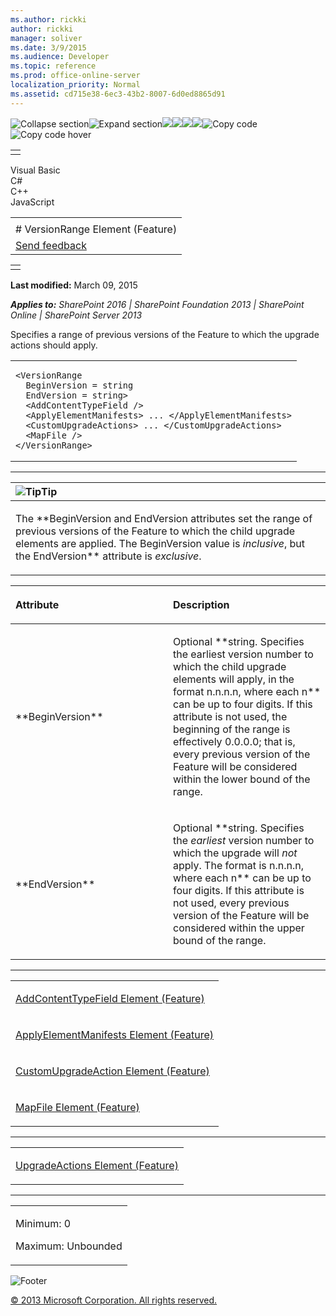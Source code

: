 ```yaml
---
ms.author: rickki
author: rickki
manager: soliver
ms.date: 3/9/2015
ms.audience: Developer
ms.topic: reference
ms.prod: office-online-server
localization_priority: Normal
ms.assetid: cd715e38-6ec3-43b2-8007-6d0ed8865d91
---
```


![Collapse
section](../icons/collapse_all.gif "Collapse section")![Expand
section](../icons/expand_all.gif "Expand section")![](../icons/collapse_all.gif)![](../icons/expand_all.gif)![](../icons/dropdown.gif)![](../icons/dropdownHover.gif)![Copy
code](../icons/copycode.gif "Copy code")![Copy code
hover](../icons/copycodeHighlight.gif "Copy code hover")
<table>
<tbody>
<tr class="odd">
<td align="left"></td>
</tr>
</tbody>
</table>

Visual Basic  
C\#  
C++  
JavaScript  

<table>
<tbody>
<tr class="odd">
<td align="left"><span id="runningHeaderText"></span></td>
</tr>
<tr class="even">
<td align="left"># VersionRange Element (Feature)</td>
</tr>
<tr class="odd">
<td align="left"><span id="headfeedbackarea" class="feedbackhead"><a href="javascript:SubmitFeedback(&#39;docthis@Microsoft.com&#39;,&#39;&#39;,&#39;&#39;,&#39;&#39;,&#39;1.0.18082.1225&#39;,&#39;%0\dThank%20you%20for%20your%20feedback.%20The%20developer%20writing%20teams%20use%20your%20feedback%20to%20improve%20documentation.%20While%20we%20are%20reviewing%20your%20feedback,%20we%20may%20send%20you%20e-mail%20to%20ask%20for%20clarification%20or%20feedback%20on%20a%20solution.%20We%20do%20not%20use%20your%20e-mail%20address%20for%20any%20other%20purpose%20and%20we%20delete%20it%20after%20we%20finish%20our%20review.%0\AFor%20further%20information%20about%20the%20privacy%20policies%20of%20Microsoft,%20please%20see%20http://privacy.microsoft.com/en-us/default.aspx.%0\A%0\d&#39;,&#39;Customer%20feedback&#39;);">Send feedback</a></span></td>
</tr>
</tbody>
</table>

<table>
<colgroup>
<col width="100%" />
</colgroup>
<tbody>
<tr class="odd">
<td align="left"></td>
</tr>
</tbody>
</table>

**Last modified:** March 09, 2015

***Applies to:** SharePoint 2016 | SharePoint Foundation 2013 |
SharePoint Online | SharePoint Server 2013*

Specifies a range of previous versions of the Feature to which the
upgrade actions should apply.

<span codelanguage="other"></span>
<table>
<colgroup>
<col width="100%" />
</colgroup>
<tbody>
<tr class="odd">
<td align="left"><pre><code>&lt;VersionRange 
  BeginVersion = string
  EndVersion = string&gt;
  &lt;AddContentTypeField /&gt;
  &lt;ApplyElementManifests&gt; ... &lt;/ApplyElementManifests&gt;
  &lt;CustomUpgradeActions&gt; ... &lt;/CustomUpgradeActions&gt;
  &lt;MapFile /&gt;
&lt;/VersionRange&gt;</code></pre></td>
</tr>
</tbody>
</table>


-----------------------------------------------------------------------------------------------------------------------------------------------------------------------------------------------

<table>
<colgroup>
<col width="100%" />
</colgroup>
<thead>
<tr class="header">
<th align="left"><img src="../icons/alert_note.gif" title="Tip" alt="Tip" /><strong>Tip</strong></th>
</tr>
</thead>
<tbody>
<tr class="odd">
<td align="left"><p>The **BeginVersion</span> and <span class="keyword">EndVersion</span> attributes set the range of previous versions of the Feature to which the child upgrade elements are applied. The <span class="keyword">BeginVersion</span> value is <em>inclusive</em>, but the <span class="keyword">EndVersion** attribute is <em>exclusive</em>.</p></td>
</tr>
</tbody>
</table>

<table>
<colgroup>
<col width="50%" />
<col width="50%" />
</colgroup>
<thead>
<tr class="header">
<th align="left"><p>Attribute</p></th>
<th align="left"><p>Description</p></th>
</tr>
</thead>
<tbody>
<tr class="odd">
<td align="left"><p>**BeginVersion**</p></td>
<td align="left"><p>Optional **string</span>. Specifies the earliest version number to which the child upgrade elements will apply, in the format <span class="math">n.n.n.n</span>, where each <span class="math">n** can be up to four digits. If this attribute is not used, the beginning of the range is effectively 0.0.0.0; that is, every previous version of the Feature will be considered within the lower bound of the range.</p></td>
</tr>
<tr class="even">
<td align="left"><p>**EndVersion**</p></td>
<td align="left"><p>Optional **string</span>. Specifies the <em>earliest</em> version number to which the upgrade will <em>not</em> apply. The format is <span class="math">n.n.n.n</span>, where each <span class="math">n** can be up to four digits. If this attribute is not used, every previous version of the Feature will be considered within the upper bound of the range.</p></td>
</tr>
</tbody>
</table>


---------------------------------------------------------------------------------------------------------------------------------------------------------------------------------------------------

<table>
<colgroup>
<col width="100%" />
</colgroup>
<tbody>
<tr class="odd">
<td align="left"><p><span sdata="link"><a href="addcontenttypefield-element-feature.htm">AddContentTypeField Element (Feature)</a></span></p></td>
</tr>
<tr class="even">
<td align="left"><p><span sdata="link"><a href="applyelementmanifests-element-feature.htm">ApplyElementManifests Element (Feature)</a></span></p></td>
</tr>
<tr class="odd">
<td align="left"><p><span sdata="link"><a href="customupgradeaction-element-feature.htm">CustomUpgradeAction Element (Feature)</a></span></p></td>
</tr>
<tr class="even">
<td align="left"><p><span sdata="link"><a href="mapfile-element-feature.htm">MapFile Element (Feature)</a></span></p></td>
</tr>
</tbody>
</table>


----------------------------------------------------------------------------------------------------------------------------------------------------------------------------------------------------

<table>
<colgroup>
<col width="100%" />
</colgroup>
<tbody>
<tr class="odd">
<td align="left"><p><span sdata="link"><a href="upgradeactions-element-feature.htm">UpgradeActions Element (Feature)</a></span></p></td>
</tr>
</tbody>
</table>


------------------------------------------------------------------------------------------------------------------------------------------------------------------------------------------------

<table>
<colgroup>
<col width="100%" />
</colgroup>
<tbody>
<tr class="odd">
<td align="left"><p>Minimum: 0</p>
<p>Maximum: Unbounded</p></td>
</tr>
</tbody>
</table>

![Footer](../icons/footer.gif "Footer")

[© 2013 Microsoft Corporation. All rights
reserved.](office-2013-documentation-copyright-notice.htm)



